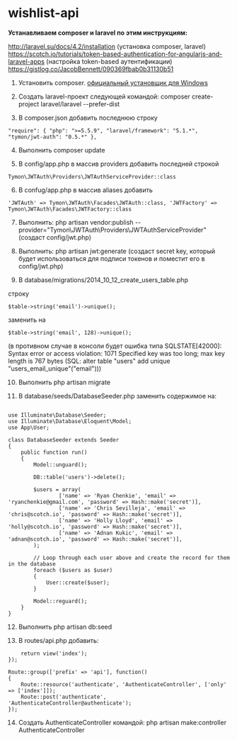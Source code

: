 # wishlist-api

**Устанавливаем composer и laravel по этим инструкциям:** 

http://laravel.su/docs/4.2/installation 
(установка composer, laravel)
https://scotch.io/tutorials/token-based-authentication-for-angularjs-and-laravel-apps
(настройка token-based аутентификации)
https://gistlog.co/JacobBennett/090369fbab0b31130b51

1. Установить composer. <a href="https://getcomposer.org/Composer-Setup.exe">официальный установщик для Windows</a>

2. Создать laravel-проект следующей командой: composer create-project laravel/laravel --prefer-dist

3. В composer.json добавить последнюю строку

`"require": {
       "php": ">=5.5.9",
       "laravel/framework": "5.1.*",
       "tymon/jwt-auth": "0.5.*"
   },`
   
4. Выполнить composer update

5. В config/app.php в массив providers добавить последней строкой

`Tymon\JWTAuth\Providers\JWTAuthServiceProvider::class`

6. В confug/app.php в массив aliases добавить

`'JWTAuth' => Tymon\JWTAuth\Facades\JWTAuth::class,
'JWTFactory' => Tymon\JWTAuth\Facades\JWTFactory::class`

7. Выполнить: php artisan vendor:publish --provider="Tymon\JWTAuth\Providers\JWTAuthServiceProvider"
(создаст config/jwt.php)

8. Выполнить: php artisan jwt:generate
(создаст secret key, который будет использоваться для подписи токенов и поместит его в config/jwt.php)

9. В database/migrations/2014_10_12_create_users_table.php 

строку

`$table->string('email')->unique();`

заменить на

`$table->string('email', 128)->unique();`

(в противном случае в консоли будет ошибка типа SQLSTATE[42000]: Syntax error or access violation: 
1071 Specified key was too long; max key length is 767 bytes (SQL: alter table "users" add unique 
"users_email_unique"("email")))

10. Выполнить php artisan migrate

11. В database/seeds/DatabaseSeeder.php заменить содержимое на:

```<?php

use Illuminate\Database\Seeder;
use Illuminate\Database\Eloquent\Model;
use App\User;

class DatabaseSeeder extends Seeder
{
    public function run()
    {
        Model::unguard();

        DB::table('users')->delete();

        $users = array(
                ['name' => 'Ryan Chenkie', 'email' => 'ryanchenkie@gmail.com', 'password' => Hash::make('secret')],
                ['name' => 'Chris Sevilleja', 'email' => 'chris@scotch.io', 'password' => Hash::make('secret')],
                ['name' => 'Holly Lloyd', 'email' => 'holly@scotch.io', 'password' => Hash::make('secret')],
                ['name' => 'Adnan Kukic', 'email' => 'adnan@scotch.io', 'password' => Hash::make('secret')],
        );
            
        // Loop through each user above and create the record for them in the database
        foreach ($users as $user)
        {
            User::create($user);
        }

        Model::reguard();
    }
}
```
12. Выполнить php artisan db:seed

13. В routes/api.php добавить:

```Route::get('/', function () {
    return view('index');
});

Route::group(['prefix' => 'api'], function()
{
    Route::resource('authenticate', 'AuthenticateController', ['only' => ['index']]);
    Route::post('authenticate', 'AuthenticateController@authenticate');
});
```

14. Создать AuthenticateController командой: php artisan make:controller AuthenticateController
